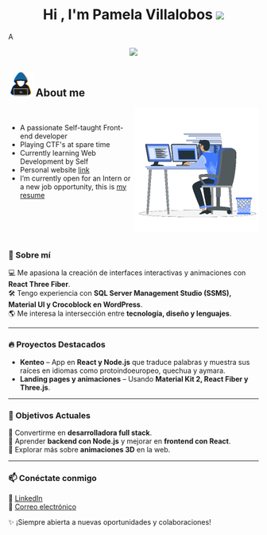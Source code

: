 
<h1 align="center"><b>Hi , I'm Pamela Villalobos </b><img src="https://media.giphy.com/media/hvRJCLFzcasrR4ia7z/giphy.gif" width="35"></h1>
<!--  -->A
<p align="center">
  <img src="https://readme-typing-svg.herokuapp.com?font=Time+New+Roman&color=cyan&size=25&center=true&vCenter=true&width=600&height=100&lines=Assalamu+O+Alaikum+Warahmatullah..&hearts;++;Self-taught+Front-End+Developer,;Bachelor's+degree+in+Software+Engineering,;Data+Science+learner,;Active+Learner/Researcher,;Love+to+learn+new+stuffs..<3"></a>
</p>



	
## <picture><img src = "https://github.com/0xAbdulKhalid/0xAbdulKhalid/raw/main/assets/mdImages/about_me.gif" width = 50px></picture> **About me**

<picture> <img align="right" src="https://github.com/0xAbdulKhalid/0xAbdulKhalid/raw/main/assets/mdImages/Right_Side.gif" width = 250px></picture>

<br>

- A passionate Self-taught Front-end developer
- Playing CTF's at spare time
- Currently learning Web Development by Self
- Personal website [link](https://www.0xabdulkhalid.ml)
- I’m currently open for an Intern or a new job opportunity, this is [my resume](https://read.cv/0xabdulkhalid)

<br><br>
-----------------------------------------------------------------

### 🚀 Sobre mí  
💻 Me apasiona la creación de interfaces interactivas y animaciones con **React Three Fiber**.  
🛠️ Tengo experiencia con **SQL Server Management Studio (SSMS), Material UI y Crocoblock en WordPress**.  
🌎 Me interesa la intersección entre **tecnología, diseño y lenguajes**.  

---

### 🔥 Proyectos Destacados  
- **Kenteo** – App en **React y Node.js** que traduce palabras y muestra sus raíces en idiomas como protoindoeuropeo, quechua y aymara.  
- **Landing pages y animaciones** – Usando **Material Kit 2, React Fiber y Three.js**.  

---

### 🎯 Objetivos Actuales  
🚀 Convertirme en **desarrolladora full stack**.  
📌 Aprender **backend con Node.js** y mejorar en **frontend con React**.  
🎨 Explorar más sobre **animaciones 3D** en la web.  

---

### 📫 Conéctate conmigo  
💼 [LinkedIn](https://www.linkedin.com/in/tuusuario)  
📧 [Correo electrónico](mailto:tuemail@gmail.com)  

✨ ¡Siempre abierta a nuevas oportunidades y colaboraciones!  

